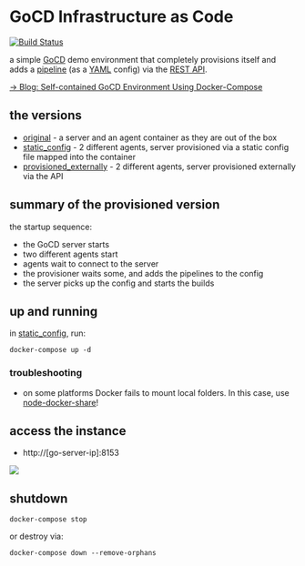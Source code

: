 # GoCD Infrastructure as Code

[![Build Status](https://travis-ci.org/d-led/gocd_docker_compose_example.svg?branch=master)](https://travis-ci.org/d-led/gocd_docker_compose_example)

a simple [GoCD](https://www.gocd.io/) demo environment that completely provisions itself and adds a [pipeline](https://github.com/downtrev/tdawg-yaml-config) (as a [YAML](https://github.com/tomzo/gocd-yaml-config-plugin) config) via the [REST API](https://api.gocd.io/).

[&rarr; Blog: Self-contained GoCD Environment Using Docker-Compose](https://ledentsov.de/2017/03/04/self-contained-gocd-docker-compose/)

## the versions

- [original](original) - a server and an agent container as they are out of the box
- [static_config](static_config) - 2 different agents, server provisioned via a static config file mapped into the container
- [provisioned_externally](provisioned_externally) - 2 different agents, server provisioned externally via the API

## summary of the provisioned version

the startup sequence:

- the GoCD server starts
- two different agents start
- agents wait to connect to the server
- the provisioner waits some, and adds the pipelines to the config
- the server picks up the config and starts the builds

## up and running

in [static_config](static_config), run:

```
docker-compose up -d
```

### troubleshooting

- on some platforms Docker fails to mount local folders. In this case, use [node-docker-share](https://github.com/vweevers/node-docker-share)!

## access the instance

- http://[go-server-ip]:8153

![](img/screen.png)

## shutdown

```
docker-compose stop
```

or destroy via:

```
docker-compose down --remove-orphans
```
